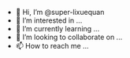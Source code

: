 - 👋 Hi, I’m @super-lixuequan
- 👀 I’m interested in ...
- 🌱 I’m currently learning ...
- 💞️ I’m looking to collaborate on ...
- 📫 How to reach me ...

<!---
super-lixuequan/super-lixuequan is a ✨ special ✨ repository because its `README.md` (this file) appears on your GitHub profile.
You can click the Preview link to take a look at your changes.
--->
